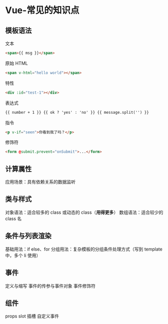 # Vue-常见的知识点

## 模板语法

文本

```html
<span>{{ msg }}</span>
```

原始 HTML

```html
<span v-html="hello world"></span>
```

特性

```html
<div :id="test-1"></div>
```

表达式

```html
{{ number + 1 }} {{ ok ? 'yes' : 'no' }} {{ message.split('') }}
```

指令

```html
<p v-if="seen">你看到我了吗？</p>
```

修饰符

```html
<form @submit.prevent="onSubmit">...</form>
```

## 计算属性

应用场景：具有依赖关系的数据监听

## 类与样式

对象语法：适合较多的 class 或动态的 class（**用得更多**）
数组语法：适合较少的 class 名

## 条件与列表渲染

基础用法：if else、for
分组用法：复杂模板的分组条件处理方式（写到 template 中，多个 li 使用）

## 事件

定义与缩写
事件的传参与事件对象
事件修饰符

## 组件

props
slot 插槽
自定义事件
